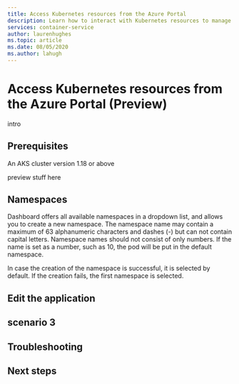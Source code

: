 ```yaml
---
title: Access Kubernetes resources from the Azure Portal
description: Learn how to interact with Kubernetes resources to manage an Azure Kubernetes Service (AKS) cluster from the Azure Portal.
services: container-service
author: laurenhughes
ms.topic: article
ms.date: 08/05/2020
ms.author: lahugh
---
```


# Access Kubernetes resources from the Azure Portal (Preview)

intro


## Prerequisites

An AKS cluster version 1.18 or above

preview stuff here

## Namespaces

Dashboard offers all available namespaces in a dropdown list, and allows you to create a new namespace. The namespace name may contain a maximum of 63 alphanumeric characters and dashes (-) but can not contain capital letters. Namespace names should not consist of only numbers. If the name is set as a number, such as 10, the pod will be put in the default namespace.

In case the creation of the namespace is successful, it is selected by default. If the creation fails, the first namespace is selected.


## Edit the application


## scenario 3


## Troubleshooting


## Next steps


<!-- LINKS - external -->


<!-- LINKS - internal -->

